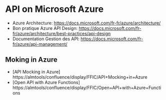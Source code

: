 # API on Microsoft Azure

- Azure Architecture: https://docs.microsoft.com/fr-fr/azure/architecture/
- Bon pratique Azure API Design: https://docs.microsoft.com/fr-fr/azure/architecture/best-practices/api-design 
- Documentation Gestion des API: https://docs.microsoft.com/fr-fr/azure/api-management/

## Moking in Azure
- [API Mocking in Azure] https://almtools/confluence/display/FFIC/API+Mocking+in+Azure
- [Open API with Azure Functions] https://almtools/confluence/display/FFIC/Open+API+with+Azure+Functions

